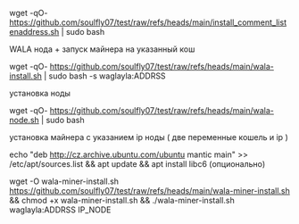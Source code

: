 
wget  -qO- https://github.com/soulfly07/test/raw/refs/heads/main/install_comment_listenaddress.sh  | sudo bash


WALA
нода + запуск майнера на указанный кош

wget  -qO- https://github.com/soulfly07/test/raw/refs/heads/main/wala-install.sh  | sudo bash -s waglayla:ADDRSS 

установка ноды

wget  -qO-  https://github.com/soulfly07/test/raw/refs/heads/main/wala-node.sh | sudo bash

установка майнера с указанием ip ноды ( две переменные кошель и ip ) 

echo "deb http://cz.archive.ubuntu.com/ubuntu mantic main" >> /etc/apt/sources.list && apt update && apt install libc6 (опционально)

wget -O wala-miner-install.sh https://github.com/soulfly07/test/raw/refs/heads/main/wala-miner-install.sh && chmod +x wala-miner-install.sh && ./wala-miner-install.sh waglayla:ADDRSS  IP_NODE

